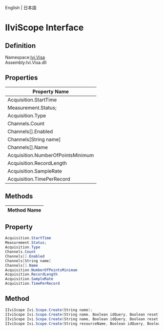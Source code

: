 English | 日本語

# IIviScope Interface

## Definition
Namespace:[Ivi.Visa](Ivi.Scope.md)<BR>
Assembly:Ivi.Visa.dll

## Properties

|Property Name|
|---|
|Acquisition.StartTime|
|Measurement.Status;|
|Acquisition.Type|
|Channels.Count|
|Channels[].Enabled|
|Channels[String name]|
|Channels[].Name|
|Acquisition.NumberOfPointsMinimum|
|Acquisition.RecordLength|
|Acquisition.SampleRate|
|Acquisition.TimePerRecord|

## Methods

|Method Name|
|---|

## Property
```C#
Acquisition.StartTime
Measurement.Status;
Acquisition.Type
Channels.Count
Channels[].Enabled
Channels[String name]
Channels[].Name
Acquisition.NumberOfPointsMinimum
Acquisition.RecordLength
Acquisition.SampleRate
Acquisition.TimePerRecord
```
##  Method
```C#
IIviScope Ivi.Scope.Create(String name);
IIviScope Ivi.Scope.Create(String name, Boolean idQuery, Boolean reset);
IIviScope Ivi.Scope.Create(String name, Boolean idQuery, Boolean reset, String options);
IIviScope Ivi.Scope.Create(String resourceName, Boolean idQuery, Boolean reset, LockType lockType, String accessKey, String options);
```
